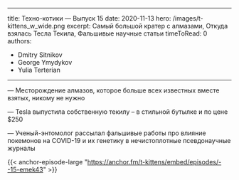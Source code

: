 
---
title: Техно-котики — Выпуск 15
date: 2020-11-13
hero: /images/t-kittens_w_wide.png
excerpt: Самый большой кратер с алмазами, Откуда взялась Тесла Текила, Фальшивые научные статьи
timeToRead: 0
authors:
  - Dmitry Sitnikov
  - George Ymydykov
  - Yulia Terterian
---

— Месторождение алмазов, которое больше всех известных вместе взятых, никому не нужно

— Tesla выпустила собственную текилу – в стильной бутылке и по цене $250

— Ученый-энтомолог рассылал фальшивые работы про влияние покемонов на COVID-19 и их генетику в нечистоплотные псевдонаучные журналы


{{< anchor-episode-large "https://anchor.fm/t-kittens/embed/episodes/--15-emek43" >}}
